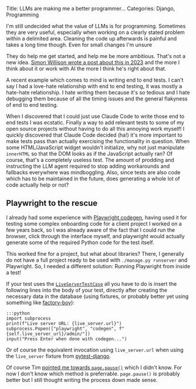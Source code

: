 Title: LLMs are making me a better programmer...
Categories: Django, Programming

I'm still undecided what the value of LLMs is for programming. Sometimes they are very useful, especially when working on a clearly stated problem within a delimited area. Cleaning the code up afterwards is painful and takes a long time though. Even for small changes I'm unsure

They do help me get started, and help me be more ambitious. That's not a new idea. [Simon Willison wrote a post about this in 2023](https://simonwillison.net/2023/Mar/27/ai-enhanced-development/) and the more I think about it or work with AI the more I think he's right about that.

A recent example which comes to mind is writing end to end tests. I can't say I had a love-hate relationship with end to end testing, it was mostly a hate-hate relationship. I hate writing them because it's so tedious and I hate debugging them because of all the timing issues and the general flakyness of end to end testing.

When I discovered that I could just use Claude Code to write those end to end tests I was ecstatic. Finally a way to add relevant tests to some of my open source projects without having to do all this annoying work myself! I quickly discovered that Claude Code decided (ha!) it's more important to make tests pass than actually exercising the functionality in question. When some HTML/JavaScript widget wouldn't initialize, why not just manipulate `innerHTML` so that the DOM looks as if the JavaScript actually ran? Of course, that's a completely useless test. The amount of prodding and instructing the LLM agent required to stop adding workarounds and fallbacks everywhere was mindboggling. Also, since tests are also code which has to be maintained in the future, does generating a whole lot of code actually help or not?

## Playwright to the rescue

I already had some experience with [Playwright codegen](https://playwright.dev/docs/codegen-intro), having used it for testing some complex onboarding code for a client project I worked on a few years back, so I was already aware of the fact that I could run the browser, click through the interface myself, and playwright would actually generate some of the required Python code for the test itself.

This worked fine for a project, but what about libraries? There, I generally do not have a full project ready to be used with `./manage.py runserver` and Playwright. So, I needed a different solution: Running Playwright from inside a test!

If your test uses the [`LiveServerTestCase`](https://docs.djangoproject.com/en/5.2/topics/testing/tools/#django.test.LiveServerTestCase) all you have to do is insert the following lines into the body of your test, directly after creating the necessary data in the database (using fixtures, or probably better yet using something like [factory-boy](https://pypi.org/project/factory-boy/)):

    :::python
    import subprocess
    print(f"Live server URL: {live_server.url}")
    subprocess.Popen(["playwright", "codegen", f"{self.live_server_url}/admin/"])
    input("Press Enter when done with codegen...")

Or of course the equivalent invocation using `live_server.url` when using the `live_server` fixture from [pytest-django](https://pytest-django.readthedocs.io/en/latest/helpers.html#live-server).

Of course Tim [pointed me towards `page.pause()`](https://mastodon.social/@CodenameTim/115096138737981083) which I didn't know. For now I don't know which method is preferrable. `page.pause()` is probably better but I still thought writing the process down made sense.
